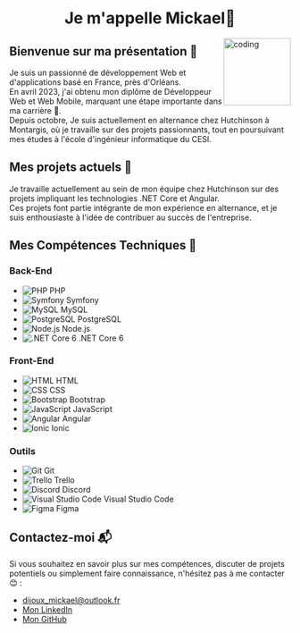 

<h1 align="center">Je m'appelle Mickael👋</h1>
<img align="right" alt="coding" with="50" height="120" src="https://user-images.githubusercontent.com/46269057/152985454-fa5accab-1e0a-48ab-b6a9-0a1a6e81aa30.gif">


## Bienvenue sur ma présentation 🚀

Je suis un passionné de développement Web et d'applications basé en France, près d'Orléans. <br>En avril 2023, j'ai obtenu mon diplôme de Développeur Web et Web Mobile, marquant une étape importante dans ma carrière 🎉.<br>Depuis octobre, Je suis actuellement en alternance chez Hutchinson à Montargis, où je travaille sur des projets passionnants, tout en poursuivant mes études à l'école d'ingénieur informatique du CESI.


## Mes projets actuels 🔭

Je travaille actuellement au sein de mon équipe chez Hutchinson sur des projets impliquant les technologies .NET Core et Angular. <br>
Ces projets font partie intégrante de mon expérience en alternance, et je suis enthousiaste à l'idée de contribuer au succès de l'entreprise.

## Mes Compétences Techniques 🌱

### Back-End
- ![PHP](https://img.icons8.com/officexs/20/000000/php-logo.png) PHP
- ![Symfony](https://img.icons8.com/color/20/000000/symfony.png) Symfony
- ![MySQL](https://img.icons8.com/ios-filled/20/000000/mysql-logo.png) MySQL
- ![PostgreSQL](https://img.icons8.com/color/20/000000/postgreesql.png) PostgreSQL
- ![Node.js](https://img.icons8.com/color/20/000000/nodejs.png) Node.js
- ![.NET Core 6](https://img.icons8.com/color/20/000000/dot-net.png) .NET Core 6

### Front-End
- ![HTML](https://img.icons8.com/color/20/000000/html-5--v1.png) HTML
- ![CSS](https://img.icons8.com/color/20/000000/css3.png) CSS
- ![Bootstrap](https://img.icons8.com/color/20/000000/bootstrap.png) Bootstrap
- ![JavaScript](https://img.icons8.com/color/20/000000/javascript--v1.png) JavaScript
- ![Angular](https://img.icons8.com/color/20/000000/angularjs.png) Angular
- ![Ionic](https://img.icons8.com/color/20/000000/ionic.png) Ionic

### Outils
- ![Git](https://img.icons8.com/color/20/000000/git.png) Git
- ![Trello](https://img.icons8.com/color/20/000000/trello.png) Trello
- ![Discord](https://img.icons8.com/fluent/20/000000/discord-new-logo.png) Discord
- ![Visual Studio Code](https://img.icons8.com/color/20/000000/visual-studio-code-2019.png) Visual Studio Code
- ![Figma](https://img.icons8.com/color/20/000000/figma--v1.png) Figma

## Contactez-moi 📬

Si vous souhaitez en savoir plus sur mes compétences, discuter de projets potentiels ou simplement faire connaissance, n'hésitez pas à me contacter 😊 :

- [dijoux_mickael@outlook.fr](mailto:dijoux_mickael@outlook.fr)
- [Mon LinkedIn](https://www.linkedin.com/in/mickael-dijoux-a58797252)
- [Mon GitHub](https://github.com/Mikadjx)






